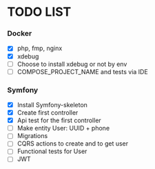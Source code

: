 # TODO LIST

### Docker
- [x] php, fmp, nginx
- [x] xdebug
- [ ] Choose to install xdebug or not by env
- [ ] COMPOSE_PROJECT_NAME and tests via IDE

### Symfony
- [x] Install Symfony-skeleton
- [x] Create first controller
- [x] Api test for the first controller
- [ ] Make entity User: UUID + phone
- [ ] Migrations
- [ ] CQRS actions to create and to get user
- [ ] Functional tests for User
- [ ] JWT
